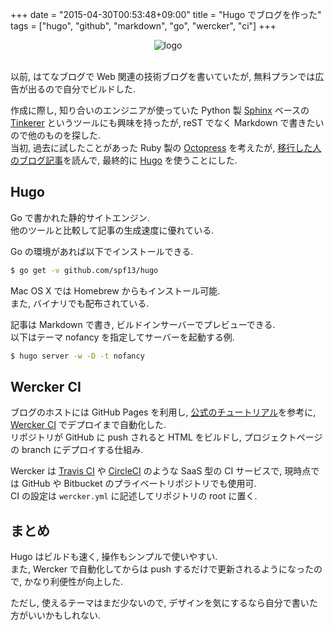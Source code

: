 +++
date = "2015-04-30T00:53:48+09:00"
title = "Hugo でブログを作った"
tags = ["hugo", "github", "markdown", "go", "wercker", "ci"]
+++

<div style="text-align: center;">
  <img src="../../images/hugo.png" alt="logo">
</div>
<br>

以前, はてなブログで Web 関連の技術ブログを書いていたが, 無料プランでは広告が出るので自分でビルドした.

作成に際し, 知り合いのエンジニアが使っていた Python 製 [Sphinx](http://sphinx-doc.org/) ベースの [Tinkerer](http://tinkerer.me/) というツールにも興味を持ったが, reST でなく Markdown で書きたいので他のものを探した.  
当初, 過去に試したことがあった Ruby 製の [Octopress](http://octopress.org/) を考えたが, [移行した人のブログ記事](http://deeeet.com/writing/2014/12/25/hugo/)を読んで, 最終的に [Hugo](http://gohugo.io/) を使うことにした.

Hugo
----

Go で書かれた静的サイトエンジン.  
他のツールと比較して記事の生成速度に優れている.

Go の環境があれば以下でインストールできる.

```sh
$ go get -v github.com/spf13/hugo
```

Mac OS X では Homebrew からもインストール可能.  
また, バイナリでも配布されている.

記事は Markdown で書き, ビルドインサーバーでプレビューできる.  
以下はテーマ nofancy を指定してサーバーを起動する例.

```sh
$ hugo server -w -D -t nofancy
```

Wercker CI
----------

ブログのホストには GitHub Pages を利用し, [公式のチュートリアル](http://gohugo.io/tutorials/automated-deployments/)を参考に, [Wercker CI](http://wercker.com/) でデプロイまで自動化した.  
リポジトリが GitHub に push されると HTML をビルドし, プロジェクトページの branch にデプロイする仕組み.

Wercker は [Travis CI](https://travis-ci.org/) や [CircleCI](https://circleci.com/) のような SaaS 型の CI サービスで, 現時点では GitHub や Bitbucket のプライベートリポジトリでも使用可.  
CI の設定は `wercker.yml` に記述してリポジトリの root に置く.

まとめ
------

Hugo はビルドも速く, 操作もシンプルで使いやすい.  
また, Wercker で自動化してからは push するだけで更新されるようになったので, かなり利便性が向上した.

ただし, 使えるテーマはまだ少ないので, デザインを気にするなら自分で書いた方がいいかもしれない.


<script>
  amzn_assoc_default_search_key = "github";
</script>
